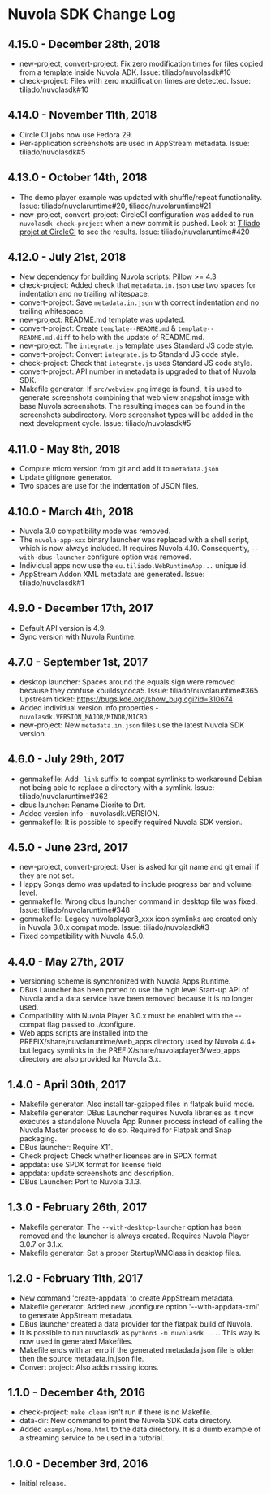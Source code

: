 Nuvola SDK Change Log
=====================

4.15.0 - December 28th, 2018
----------------------------

* new-project, convert-project: Fix zero modification times for files copied from a template inside Nuvola ADK.
  Issue: tiliado/nuvolasdk#10
* check-project: Files with zero modification times are detected. Issue: tiliado/nuvolasdk#10

4.14.0 - November 11th, 2018
----------------------------

* Circle CI jobs now use Fedora 29.
* Per-application screenshots are used in AppStream metadata. Issue: tiliado/nuvolasdk#5

4.13.0 - October 14th, 2018
---------------------------

* The demo player example was updated with shuffle/repeat functionality.
  Issue: tiliado/nuvolaruntime#20, tiliado/nuvolaruntime#21
* new-project, convert-project: CircleCI configuration was added to run `nuvolasdk check-project` when a new commit
  is pushed. Look at [Tiliado projet at CircleCI](https://circleci.com/gh/tiliado) to see the results.
  Issue: tiliado/nuvolaruntime#420

4.12.0 - July 21st, 2018
------------------------

* New dependency for building Nuvola scripts: [Pillow](https://pypi.org/project/Pillow/) >= 4.3
* check-project: Added check that `metadata.in.json` use two spaces for indentation and no trailing whitespace.
* convert-project: Save `metadata.in.json` with correct indentation and no trailing whitespace.
* new-project: README.md template was updated.
* convert-project: Create `template--README.md` & `template--README.md.diff` to help with the update of README.md.
* new-project: The `integrate.js` template uses Standard JS code style.
* convert-project: Convert `integrate.js` to Standard JS code style.
* check-project: Check that `integrate.js` uses Standard JS code style.
* convert-project: API number in metadata is upgraded to that of Nuvola SDK.
* Makefile generator: If `src/webview.png` image is found, it is used to generate screenshots combining that web view
  snapshot image with base Nuvola screenshots. The resulting images can be found in the screenshots subdirectory.
  More screenshot types will be added in the next development cycle. Issue: tiliado/nuvolasdk#5

4.11.0 - May 8th, 2018
----------------------

* Compute micro version from git and add it to `metadata.json`
* Update gitignore generator.
* Two spaces are use for the indentation of JSON files.

4.10.0 - March 4th, 2018
------------------------

* Nuvola 3.0 compatibility mode was removed.
* The `nuvola-app-xxx` binary launcher was replaced with a shell script, which is now always included.
  It requires Nuvola 4.10. Consequently, `--with-dbus-launcher` configure option was removed.
* Individual apps now use the `eu.tiliado.WebRuntimeApp...` unique id.
* AppStream Addon XML metadata are generated. Issue: tiliado/nuvolasdk#1

4.9.0 - December 17th, 2017
----------------------

  * Default API version is 4.9.
  * Sync version with Nuvola Runtime.

4.7.0 - September 1st, 2017
------------------------

  * desktop launcher: Spaces around the equals sign were removed because they confuse kbuildsycoca5.
    Issue: tiliado/nuvolaruntime#365 Upstream ticket: https://bugs.kde.org/show_bug.cgi?id=310674
  * Added individual version info properties - `nuvolasdk.VERSION_MAJOR/MINOR/MICRO`.
  * new-project: New `metadata.in.json` files use the latest Nuvola SDK version.

4.6.0 - July 29th, 2017
-----------------------

  * genmakefile: Add `-link` suffix to compat symlinks to workaround Debian not being able to replace a directory
    with a symlink. Issue: tiliado/nuvolaruntime#362
  * dbus launcher: Rename Diorite to Drt.
  * Added version info - nuvolasdk.VERSION.
  * genmakefile: It is possible to specify required Nuvola SDK version.

4.5.0 - June 23rd, 2017
-----------------------

  * new-project, convert-project: User is asked for git name and git email if they are not set.
  * Happy Songs demo was updated to include progress bar and volume level.
  * genmakefile: Wrong dbus launcher command in desktop file was fixed. Issue: tiliado/nuvolaruntime#348
  * genmakefile: Legacy nuvolaplayer3_xxx icon symlinks are created only in Nuvola 3.0.x compat mode.
    Issue: tiliado/nuvolasdk#3
  * Fixed compatibility with Nuvola 4.5.0.

4.4.0 - May 27th, 2017
----------------------

  * Versioning scheme is synchronized with Nuvola Apps Runtime.
  * DBus Launcher has been ported to use the high level Start-up API of Nuvola and a data service have been removed
    because it is no longer used.
  * Compatibility with Nuvola Player 3.0.x must be enabled with the --compat flag passed to ./configure.
  * Web apps scripts are installed into the PREFIX/share/nuvolaruntime/web_apps directory used by Nuvola 4.4+
    but legacy symlinks in the PREFIX/share/nuvolaplayer3/web_apps directory are also provided for Nuvola 3.x.

1.4.0 - April 30th, 2017
------------------------

  * Makefile generator: Also install tar-gzipped files in flatpak build mode.
  * Makefile generator: DBus Launcher requires Nuvola libraries as it now executes a standalone
    Nuvola App Runner process instead of calling the Nuvola Master process to do so. Required
    for Flatpak and Snap packaging.
  * DBus launcher: Require X11.
  * Check project: Check whether licenses are in SPDX format
  * appdata: use SPDX format for license field
  * appdata: update screenshots and description.
  * DBus Launcher: Port to Nuvola 3.1.3.

1.3.0 - February 26th, 2017
---------------------------

  * Makefile generator: The `--with-desktop-launcher` option has been removed and the launcher
    is always created. Requires Nuvola Player 3.0.7 or 3.1.x.
  * Makefile generator: Set a proper StartupWMClass in desktop files.

1.2.0 - February 11th, 2017
---------------------------

  * New command 'create-appdata' to create AppStream metadata.
  * Makefile generator: Added new ./configure option '--with-appdata-xml' to generate AppStream metadata.
  * DBus launcher created a data provider for the flatpak build of Nuvola.
  * It is possible to run nuvolasdk as `python3 -m nuvolasdk ...`. This way is now used in generated Makefiles.
  * Makefile ends with an erro if the generated metadada.json file is older then the source metadata.in.json file.
  * Convert project: Also adds missing icons.

1.1.0 - December 4th, 2016
--------------------------

  * check-project: `make clean` isn't run if there is no Makefile.
  * data-dir: New command to print the Nuvola SDK data directory.
  * Added `examples/home.html` to the data directory. It is a dumb
    example of a streaming service to be used in a tutorial.

1.0.0 - December 3rd, 2016
--------------------------

  * Initial release.
